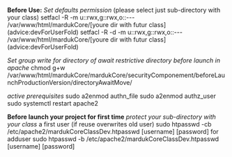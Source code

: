**Before Use:**
*Set defaults permission* (please select just sub-directory with your class)
setfacl -R -m u::rwx,g::rwx,o::--- /var/www/html/mardukCore/[youre dir with futur class] (advice:devForUserFold)
setfacl -R -d -m u::rwx,g::rwx,o::--- /var/www/html/mardukCore/[youre dir with futur class] (advice:devForUserFold)

*Set group write for directory of await restrictive directory before launch in apache*
chmod g+w /var/www/html/mardukCore/mardukCore/securityComponement/beforeLaunchProductionVersion/directoryAwaitMove/

*active prerequisites*
sudo a2enmod authn_file
sudo a2enmod authz_user
sudo systemctl restart apache2



**Before launch your project for first time**
*protect your sub-directory with your class*
a first user (if reuse overwrites old user)
sudo htpasswd -cb /etc/apache2/mardukCoreClassDev.htpasswd [username] [password]
for adduser
sudo htpasswd -b /etc/apache2/mardukCoreClassDev.htpasswd [username] [password]